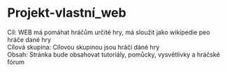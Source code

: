 # Projekt-vlastní_web
Cíl: WEB má pomáhat hráčům určité hry, má sloužit jako wikipedie peo hráče dané hry<br>
Cílová skupina: Cílovou skupinou jsou hráči dáné hry<br>
Obsah: Stránka bude obsahovat tutoriály, pomůcky, vysvětlivky a hráčské fórum
